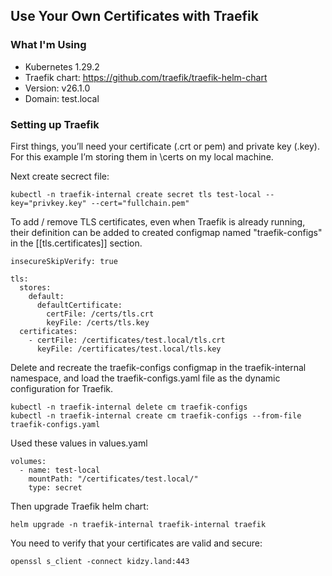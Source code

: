 ## Use Your Own Certificates with Traefik

### What I'm Using
- Kubernetes 1.29.2
- Traefik chart: https://github.com/traefik/traefik-helm-chart
- Version: v26.1.0
- Domain: test.local


### Setting up Traefik
First things, you’ll need your certificate (.crt or pem) and private key (.key). For this example I’m storing them in \certs on my local machine.

Next create secrect file:
```
kubectl -n traefik-internal create secret tls test-local --key="privkey.key" --cert="fullchain.pem"

```
To add / remove TLS certificates, even when Traefik is already running, their definition can be added to created configmap named "traefik-configs"  in the [[tls.certificates]] section.

```
insecureSkipVerify: true

tls:
  stores:
    default:
      defaultCertificate:
        certFile: /certs/tls.crt
        keyFile: /certs/tls.key
  certificates:
    - certFile: /certificates/test.local/tls.crt
      keyFile: /certificates/test.local/tls.key
```
Delete and recreate the traefik-configs configmap in the traefik-internal namespace, and load the traefik-configs.yaml file as the dynamic configuration for Traefik.
```
kubectl -n traefik-internal delete cm traefik-configs
kubectl -n traefik-internal create cm traefik-configs --from-file traefik-configs.yaml
```
Used these values in values.yaml
```
volumes:
  - name: test-local
    mountPath: "/certificates/test.local/"
    type: secret
```
Then upgrade Traefik helm chart:
```
helm upgrade -n traefik-internal traefik-internal traefik

```
You need to verify that your certificates are valid and secure:
```
openssl s_client -connect kidzy.land:443

```
